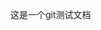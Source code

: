 <!--
 * @Author: Gehrychiang
 * @LastEditTime: 2020-03-17 10:43:45
 * @Website: www.yilantingfeng.site
 * @E-mail: gehrychiang@aliyun.com
 -->
这是一个git测试文档